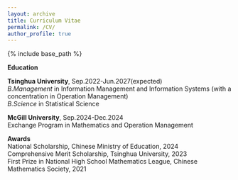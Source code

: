 ```yaml
---
layout: archive
title: Curriculum Vitae
permalink: /CV/
author_profile: true
---
```


{% include base_path %}

**Education**

**Tsinghua University**, Sep.2022-Jun.2027(expected) <br/>
*B.Management* in Information Management and Information Systems (with a concentration in Operation Management)<br/>
*B.Science* in Statistical Science

**McGill University**, Sep.2024-Dec.2024 <br/>
Exchange Program in Mathematics and Operation Management <br/>

**Awards** <br/>
National Scholarship, Chinese Ministry of Education, 2024 <br/>
Comprehensive Merit Scholarship, Tsinghua University, 2023 <br/>
First Prize in National High School Mathematics League, Chinese Mathematics Society, 2021 <br/>
